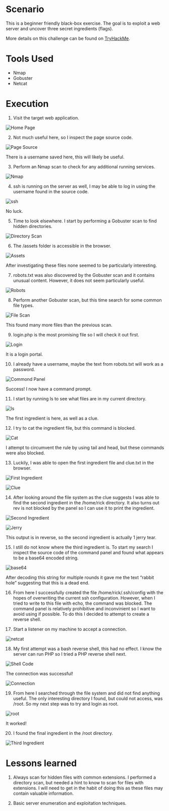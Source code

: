 # Scenario
This is a beginner friendly black-box exercise. The goal is to exploit a web server and uncover three secret ingredients (flags).

More details on this challenge can be found on [TryHackMe](https://tryhackme.com/r/room/picklerick).

# Tools Used
- Nmap
- Gobuster
- Netcat

# Execution
1. Visit the target web application.

![Home Page](https://github.com/patrick-codes-repo/CyberSec-Portfolio/blob/main/Resources/Pickle%20Rick/home%20page.PNG?raw=true)

2. Not much useful here, so I inspect the page source code.

![Page Source](https://github.com/patrick-codes-repo/CyberSec-Portfolio/blob/main/Resources/Pickle%20Rick/page%20source.PNG?raw=true)

There is a username saved here, this will likely be useful.

3. Perform an Nmap scan to check for any additional running services.

![Nmap](https://github.com/patrick-codes-repo/CyberSec-Portfolio/blob/main/Resources/Pickle%20Rick/nmap.PNG?raw=true)

4. ssh is running on the server as well, I may be able to log in using the username found in the source code.

![ssh](https://github.com/patrick-codes-repo/CyberSec-Portfolio/blob/main/Resources/Pickle%20Rick/ssh%20attempt.PNG?raw=true)

No luck.

5. Time to look elsewhere. I start by performing a Gobuster scan to find hidden directories.

![Directory Scan](https://github.com/patrick-codes-repo/CyberSec-Portfolio/blob/main/Resources/Pickle%20Rick/directory%20scan.PNG?raw=true)

6. The /assets folder is accessible in the browser.

![Assets](https://github.com/patrick-codes-repo/CyberSec-Portfolio/blob/main/Resources/Pickle%20Rick/assets.PNG?raw=true)

After investigating these files none seemed to be particularly interesting.

7. robots.txt was also discovered by the Gobuster scan and it contains unusual content. However, it does not seem particularly useful.

![Robots](https://github.com/patrick-codes-repo/CyberSec-Portfolio/blob/main/Resources/Pickle%20Rick/robots.PNG?raw=true)

8. Perform another Gobuster scan, but this time search for some common file types.

![File Scan](https://github.com/patrick-codes-repo/CyberSec-Portfolio/blob/main/Resources/Pickle%20Rick/file%20scan.PNG?raw=true)

This found many more files than the previous scan.

9.  login.php is the most promising file so I will check it out first.

![Login](https://github.com/patrick-codes-repo/CyberSec-Portfolio/blob/main/Resources/Pickle%20Rick/login.PNG?raw=true)

It is a login portal.

10. I already have a username, maybe the text from robots.txt will work as a password.

![Commond Panel](https://github.com/patrick-codes-repo/CyberSec-Portfolio/blob/main/Resources/Pickle%20Rick/command%20panel.PNG?raw=true)

Success! I now have a command prompt.

11. I start by running ls to see what files are in my current directory.

![ls](https://github.com/patrick-codes-repo/CyberSec-Portfolio/blob/main/Resources/Pickle%20Rick/ls.PNG?raw=true)

The first ingredient is here, as well as a clue.

12. I try to cat the ingredient file, but this command is blocked.

![Cat](https://github.com/patrick-codes-repo/CyberSec-Portfolio/blob/main/Resources/Pickle%20Rick/cat.PNG?raw=true)

I attempt to circumvent the rule by using tail and head, but these commands were also blocked.

13. Luckily, I was able to open the first ingredient file and clue.txt in the browser.

![First Ingredient](https://github.com/patrick-codes-repo/CyberSec-Portfolio/blob/main/Resources/Pickle%20Rick/ingredient1.PNG?raw=true)

![Clue](https://github.com/patrick-codes-repo/CyberSec-Portfolio/blob/main/Resources/Pickle%20Rick/clue.PNG?raw=true)

14. After looking around the file system as the clue suggests I was able to find the second ingredient in the /home/rick directory. It also turns out rev is not blocked by the panel so I can use it to print the ingredient.

![Second Ingredient](https://github.com/patrick-codes-repo/CyberSec-Portfolio/blob/main/Resources/Pickle%20Rick/ingredient2.PNG?raw=true)

![Jerry](https://github.com/patrick-codes-repo/CyberSec-Portfolio/blob/main/Resources/Pickle%20Rick/jerry%20tear.PNG?raw=true)

This output is in reverse, so the second ingredient is actually 1 jerry tear.

15. I still do not know where the third ingredient is. To start my search I inspect the source code of the command panel and found what appears to be a base64 encoded string.

![base64](https://github.com/patrick-codes-repo/CyberSec-Portfolio/blob/main/Resources/Pickle%20Rick/base64.PNG?raw=true)

After decoding this string for multiple rounds it gave me the text “rabbit hole” suggesting that this is a dead end.

16. From here I successfully created the file /home/rick/.ssh/config with the hopes of overwriting the current ssh configuration. However, when I tried to write to this file with echo, the command was blocked. The command panel is relatively prohibitive and inconvinient so I want to avoid using if possible. To do this I decided to attempt to create a reverse shell.

17. Start a listener on my machine to accept a connection.

![netcat](https://github.com/patrick-codes-repo/CyberSec-Portfolio/blob/main/Resources/Pickle%20Rick/netcat.PNG?raw=true)

18. My first attempt was a bash reverse shell, this had no effect. I know the server can run PHP so I tried a PHP reverse shell next.

![Shell Code](https://github.com/patrick-codes-repo/CyberSec-Portfolio/blob/main/Resources/Pickle%20Rick/shell%20code.PNG?raw=true)

The connection was successful!

![Connection](https://github.com/patrick-codes-repo/CyberSec-Portfolio/blob/main/Resources/Pickle%20Rick/connection.PNG?raw=true)

19. From here I searched through the file system and did not find anything useful. The only interesting directory I found, but could not access, was /root. So my next step was to try and login as root.

![root](https://github.com/patrick-codes-repo/CyberSec-Portfolio/blob/main/Resources/Pickle%20Rick/root.PNG?raw=true)

It worked!

20. I found the final ingredient in the /root directory.

![Third Ingredient](https://github.com/patrick-codes-repo/CyberSec-Portfolio/blob/main/Resources/Pickle%20Rick/ingredient3.PNG?raw=true)

# Lessons learned
1. Always scan for hidden files with common extensions. I performed a directory scan, but needed a hint to know to scan for files with extensions. I will need to get in the habit of doing this as these files may contain valuable information.

2. Basic server enumeration and exploitation techniques.
